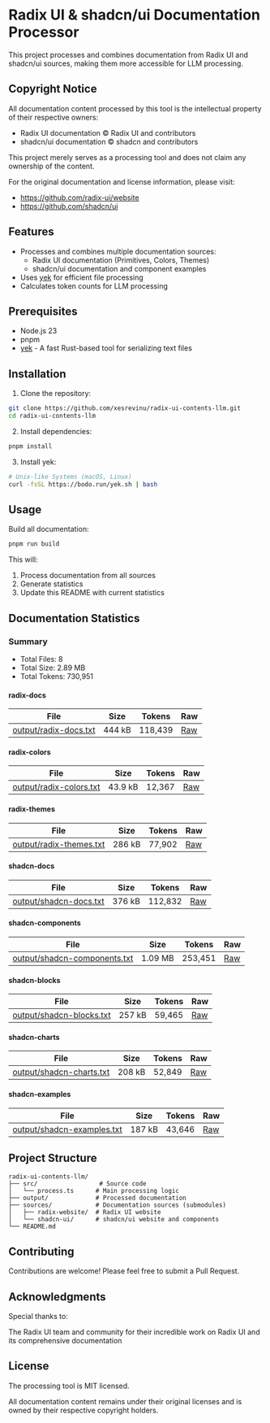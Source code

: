 # Radix UI & shadcn/ui Documentation Processor

This project processes and combines documentation from Radix UI and shadcn/ui sources, making them more accessible for LLM processing.

## Copyright Notice

All documentation content processed by this tool is the intellectual property of their respective owners:
- Radix UI documentation © Radix UI and contributors
- shadcn/ui documentation © shadcn and contributors

This project merely serves as a processing tool and does not claim any ownership of the content.

For the original documentation and license information, please visit:
- https://github.com/radix-ui/website
- https://github.com/shadcn/ui

## Features

- Processes and combines multiple documentation sources:
  - Radix UI documentation (Primitives, Colors, Themes)
  - shadcn/ui documentation and component examples
- Uses [yek](https://github.com/bodo-run/yek) for efficient file processing
- Calculates token counts for LLM processing

## Prerequisites

- Node.js 23
- pnpm
- [yek](https://github.com/bodo-run/yek) - A fast Rust-based tool for serializing text files

## Installation

1. Clone the repository:
```bash
git clone https://github.com/xesrevinu/radix-ui-contents-llm.git
cd radix-ui-contents-llm
```

2. Install dependencies:
```bash
pnpm install
```

3. Install yek:
```bash
# Unix-like Systems (macOS, Linux)
curl -fsSL https://bodo.run/yek.sh | bash
```

## Usage

Build all documentation:
```bash
pnpm run build
```

This will:
1. Process documentation from all sources
2. Generate statistics
3. Update this README with current statistics

<!-- STATS_START -->
## Documentation Statistics

### Summary

- Total Files: 8
- Total Size: 2.89 MB
- Total Tokens: 730,951

#### radix-docs

| File | Size | Tokens | Raw |
| --- | --- | --- | --- |
| [output/radix-docs.txt](https://github.com/xesrevinu/radix-ui-contents-llm/blob/main/output/radix-docs.txt) | 444 kB | 118,439 | [Raw](https://raw.githubusercontent.com/xesrevinu/radix-ui-contents-llm/main/output/radix-docs.txt) |

#### radix-colors

| File | Size | Tokens | Raw |
| --- | --- | --- | --- |
| [output/radix-colors.txt](https://github.com/xesrevinu/radix-ui-contents-llm/blob/main/output/radix-colors.txt) | 43.9 kB | 12,367 | [Raw](https://raw.githubusercontent.com/xesrevinu/radix-ui-contents-llm/main/output/radix-colors.txt) |

#### radix-themes

| File | Size | Tokens | Raw |
| --- | --- | --- | --- |
| [output/radix-themes.txt](https://github.com/xesrevinu/radix-ui-contents-llm/blob/main/output/radix-themes.txt) | 286 kB | 77,902 | [Raw](https://raw.githubusercontent.com/xesrevinu/radix-ui-contents-llm/main/output/radix-themes.txt) |

#### shadcn-docs

| File | Size | Tokens | Raw |
| --- | --- | --- | --- |
| [output/shadcn-docs.txt](https://github.com/xesrevinu/radix-ui-contents-llm/blob/main/output/shadcn-docs.txt) | 376 kB | 112,832 | [Raw](https://raw.githubusercontent.com/xesrevinu/radix-ui-contents-llm/main/output/shadcn-docs.txt) |

#### shadcn-components

| File | Size | Tokens | Raw |
| --- | --- | --- | --- |
| [output/shadcn-components.txt](https://github.com/xesrevinu/radix-ui-contents-llm/blob/main/output/shadcn-components.txt) | 1.09 MB | 253,451 | [Raw](https://raw.githubusercontent.com/xesrevinu/radix-ui-contents-llm/main/output/shadcn-components.txt) |

#### shadcn-blocks

| File | Size | Tokens | Raw |
| --- | --- | --- | --- |
| [output/shadcn-blocks.txt](https://github.com/xesrevinu/radix-ui-contents-llm/blob/main/output/shadcn-blocks.txt) | 257 kB | 59,465 | [Raw](https://raw.githubusercontent.com/xesrevinu/radix-ui-contents-llm/main/output/shadcn-blocks.txt) |

#### shadcn-charts

| File | Size | Tokens | Raw |
| --- | --- | --- | --- |
| [output/shadcn-charts.txt](https://github.com/xesrevinu/radix-ui-contents-llm/blob/main/output/shadcn-charts.txt) | 208 kB | 52,849 | [Raw](https://raw.githubusercontent.com/xesrevinu/radix-ui-contents-llm/main/output/shadcn-charts.txt) |

#### shadcn-examples

| File | Size | Tokens | Raw |
| --- | --- | --- | --- |
| [output/shadcn-examples.txt](https://github.com/xesrevinu/radix-ui-contents-llm/blob/main/output/shadcn-examples.txt) | 187 kB | 43,646 | [Raw](https://raw.githubusercontent.com/xesrevinu/radix-ui-contents-llm/main/output/shadcn-examples.txt) |


<!-- STATS_END -->

## Project Structure

```
radix-ui-contents-llm/
├── src/                 # Source code
│   └── process.ts      # Main processing logic
├── output/             # Processed documentation
├── sources/            # Documentation sources (submodules)
│   ├── radix-website/  # Radix UI website
│   └── shadcn-ui/      # shadcn/ui website and components
└── README.md
```

## Contributing

Contributions are welcome! Please feel free to submit a Pull Request.

## Acknowledgments

Special thanks to:

The Radix UI team and community for their incredible work on Radix UI and its comprehensive documentation

## License

The processing tool is MIT licensed.

All documentation content remains under their original licenses and is owned by their respective copyright holders.
